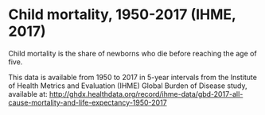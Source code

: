# Child mortality, 1950-2017 (IHME, 2017)

Child mortality is the share of newborns who die before reaching the age of five.

This data is available from 1950 to 2017 in 5-year intervals from the Institute of Health Metrics and Evaluation (IHME) Global Burden of Disease study, available at: http://ghdx.healthdata.org/record/ihme-data/gbd-2017-all-cause-mortality-and-life-expectancy-1950-2017